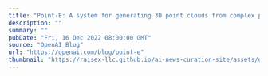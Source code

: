 ```yaml
---
title: "Point-E: A system for generating 3D point clouds from complex prompts"
description: ""
summary: ""
pubDate: "Fri, 16 Dec 2022 08:00:00 GMT"
source: "OpenAI Blog"
url: "https://openai.com/blog/point-e"
thumbnail: "https://raisex-llc.github.io/ai-news-curation-site/assets/openai_logo.png"
---
```


